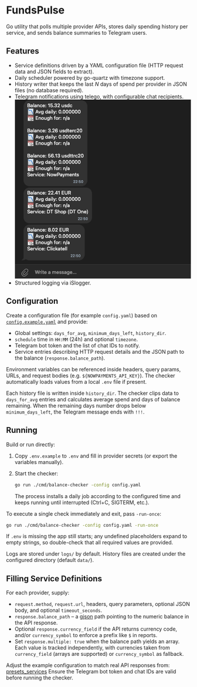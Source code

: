 # FundsPulse

Go utility that polls multiple provider APIs, stores daily spending history per service, and sends balance summaries to Telegram users.

## Features
- Service definitions driven by a YAML configuration file (HTTP request data and JSON fields to extract).
- Daily scheduler powered by go-quartz with timezone support.
- History writer that keeps the last _N_ days of spend per provider in JSON files (no database required).
- Telegram notifications using telego, with configurable chat recipients.
![img.png](img.png)
- Structured logging via iSlogger.

## Configuration
Create a configuration file (for example `config.yaml`) based on [`config.example.yaml`](config.example.yaml) and provide:
- Global settings: `days_for_avg`, `minimum_days_left`, `history_dir`.
- `schedule` time in `HH:MM` (24h) and optional `timezone`.
- Telegram bot token and the list of chat IDs to notify.
- Service entries describing HTTP request details and the JSON path to the balance (`response.balance_path`).

Environment variables can be referenced inside headers, query params, URLs, and request bodies (e.g. `${NOWPAYMENTS_API_KEY}`). The checker automatically loads values from a local `.env` file if present.

Each history file is written inside `history_dir`. The checker clips data to `days_for_avg` entries and calculates average spend and days of balance remaining. When the remaining days number drops below `minimum_days_left`, the Telegram message ends with `!!!`.

## Running
Build or run directly:

1. Copy `.env.example` to `.env` and fill in provider secrets (or export the variables manually).
2. Start the checker:

   ```bash
   go run ./cmd/balance-checker -config config.yaml
   ```

   The process installs a daily job according to the configured time and keeps running until interrupted (Ctrl+C, SIGTERM, etc.).

To execute a single check immediately and exit, pass `-run-once`:

```bash
go run ./cmd/balance-checker -config config.yaml -run-once
```

If `.env` is missing the app still starts; any undefined placeholders expand to empty strings, so double-check that all required values are provided.

Logs are stored under `logs/` by default. History files are created under the configured directory (default `data/`).

## Filling Service Definitions
For each provider, supply:
- `request.method`, `request.url`, headers, query parameters, optional JSON body, and optional `timeout_seconds`.
- `response.balance_path` – a [gjson](https://github.com/tidwall/gjson) path pointing to the numeric balance in the API response.
- Optional `response.currency_field` if the API returns currency code, and/or `currency_symbol` to enforce a prefix like `$` in reports.
- Set `response.multiple: true` when the balance path yields an array. Each value is tracked independently, with currencies taken from `currency_field` (arrays are supported) or `currency_symbol` as fallback.

Adjust the example configuration to match real API responses from:
[presets_services](presets_services)
Ensure the Telegram bot token and chat IDs are valid before running the checker.
